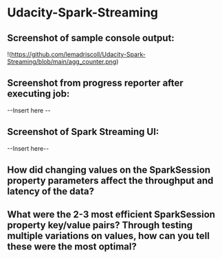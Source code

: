 # Udacity-Spark-Streaming

## Screenshot of sample console output:

!(https://github.com/lemadriscoll/Udacity-Spark-Streaming/blob/main/agg_counter.png)


## Screenshot from progress reporter after executing job:

--Insert here --

## Screenshot of Spark Streaming UI:

--Insert here--

## How did changing values on the SparkSession property parameters affect the throughput and latency of the data?

## What were the 2-3 most efficient SparkSession property key/value pairs? Through testing multiple variations on values, how can you tell these were the most optimal?
